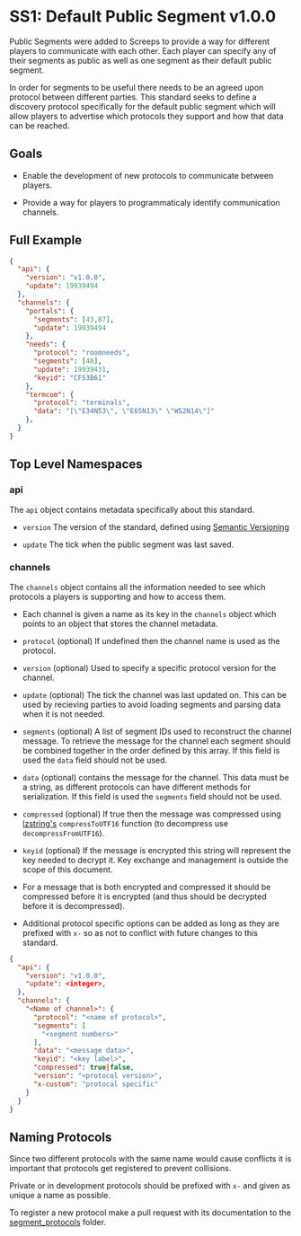 # SS1: Default Public Segment v1.0.0

Public Segments were added to Screeps to provide a way for different players to communicate with each other. Each player can specify any of their segments as public as well as one segment as their default public segment.

In order for segments to be useful there needs to be an agreed upon protocol between different parties. This standard seeks to define a discovery protocol specifically for the default public segment which will allow players to advertise which protocols they support and how that data can be reached.


## Goals

* Enable the development of new protocols to communicate between players.

* Provide a way for players to programmaticaly identify communication channels.


## Full Example

```json
{
  "api": {
    "version": "v1.0.0",
    "update": 19939494
  },
  "channels": {
    "portals": {
      "segments": [43,87],
      "update": 19939494
    },
    "needs": {
      "protocol": "roomneeds",
      "segments": [48],
      "update": 19939431,
      "keyid": "CF53B61"
    },
    "termcom": {
      "protocol": "terminals",
      "data": "[\"E34N53\", \"E65N13\" \"W52N14\"]"
    },
  }
}
```

## Top Level Namespaces

### api

The `api` object contains metadata specifically about this standard.

* `version` The version of the standard, defined using [Semantic Versioning](http://semver.org/)

* `update` The tick when the public segment was last saved.


### channels

The `channels` object contains all the information needed to see which protocols a players is supporting and how to access them.

* Each channel is given a name as its key in the `channels` object which points to an object that stores the channel metadata.

* `protocol` (optional) If undefined then the channel name is used as the protocol.

* `version` (optional) Used to specify a specific protocol version for the channel.

* `update` (optional) The tick the channel was last updated on. This can be used by recieving parties to avoid loading segments and parsing data when it is not needed.

* `segments` (optional) A list of segment IDs used to reconstruct the channel message. To retrieve the message for the channel each segment should be combined together in the order defined by this array. If this field is used the `data` field should not be used.

* `data` (optional) contains the message for the channel. This data must be a string, as different protocols can have different methods for serialization. If this field is used the `segments` field should not be used.

* `compressed` (optional) If true then the message was compressed using [lzstring's](https://github.com/pieroxy/lz-string) `compressToUTF16` function (to decompress use `decompressFromUTF16`).

* `keyid` (optional) If the message is encrypted this string will represent the key needed to decrypt it. Key exchange and management is outside the scope of this document.

* For a message that is both encrypted and compressed it should be compressed before it is encrypted (and thus should be decrypted before it is decompressed).

* Additional protocol specific options can be added as long as they are prefixed with `x-` so as not to conflict with future changes to this standard.

```json
{
  "api": {
    "version": "v1.0.0",
    "update": <integer>,
  },
  "channels": {
    "<Name of channel>": {
      "protocol": "<name of protocol>",
      "segments": [
        "<segment numbers>"
      ],
      "data": "<message data>",
      "keyid": "<key label>",
      "compressed": true|false,
      "version": "<protocol version>",
      "x-custom": "protocal specific"
    }
  }
}
```


## Naming Protocols

Since two different protocols with the same name would cause conflicts it is important that protocols get registered to prevent collisions.

Private or in development protocols should be prefixed with `x-` and given as unique a name as possible.

To register a new protocol make a pull request with its documentation to the [segment_protocols](./segment_protocols) folder.
